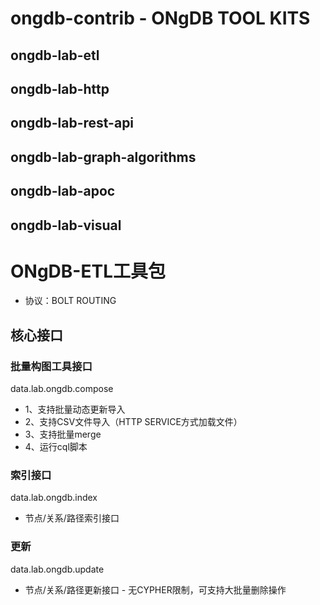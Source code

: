# ongdb-contrib - ONgDB TOOL KITS
## ongdb-lab-etl
## ongdb-lab-http
## ongdb-lab-rest-api
## ongdb-lab-graph-algorithms
## ongdb-lab-apoc
## ongdb-lab-visual

# ONgDB-ETL工具包
- 协议：BOLT ROUTING

## 核心接口
### 批量构图工具接口
data.lab.ongdb.compose
- 1、支持批量动态更新导入
- 2、支持CSV文件导入（HTTP SERVICE方式加载文件）
- 3、支持批量merge
- 4、运行cql脚本

### 索引接口
data.lab.ongdb.index
- 节点/关系/路径索引接口

### 更新
data.lab.ongdb.update
- 节点/关系/路径更新接口 - 无CYPHER限制，可支持大批量删除操作

